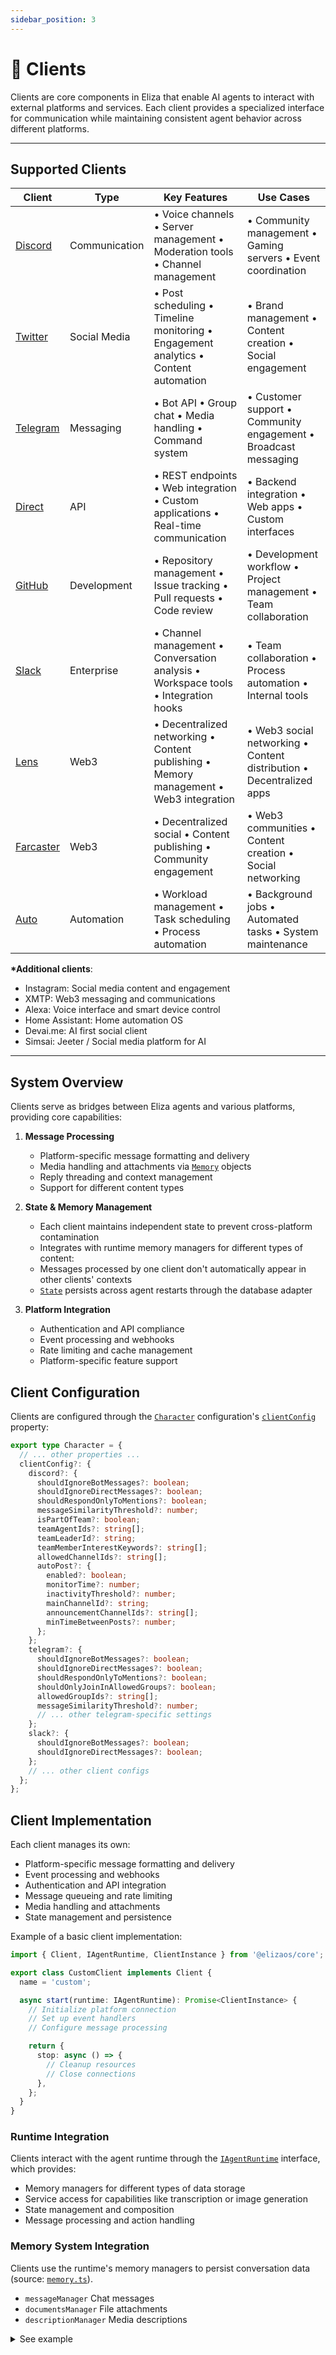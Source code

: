 ```yaml
---
sidebar_position: 3
---
```


# 🔌 Clients

Clients are core components in Eliza that enable AI agents to interact with external platforms and services. Each client provides a specialized interface for communication while maintaining consistent agent behavior across different platforms.

---

## Supported Clients

| Client                                                                             | Type          | Key Features                                                                           | Use Cases                                                            |
| ---------------------------------------------------------------------------------- | ------------- | -------------------------------------------------------------------------------------- | -------------------------------------------------------------------- |
| [Discord](https://github.com/elizaos-plugins/client-discord)                       | Communication | • Voice channels • Server management • Moderation tools • Channel management           | • Community management • Gaming servers • Event coordination         |
| [Twitter](https://github.com/elizaos-plugins/client-twitter)                       | Social Media  | • Post scheduling • Timeline monitoring • Engagement analytics • Content automation    | • Brand management • Content creation • Social engagement            |
| [Telegram](https://github.com/elizaos-plugins/client-telegram)                     | Messaging     | • Bot API • Group chat • Media handling • Command system                               | • Customer support • Community engagement • Broadcast messaging      |
| [Direct](https://github.com/elizaOS/eliza/tree/develop/packages/client-direct/src) | API           | • REST endpoints • Web integration • Custom applications • Real-time communication     | • Backend integration • Web apps • Custom interfaces                 |
| [GitHub](https://github.com/elizaos-plugins/client-github)                         | Development   | • Repository management • Issue tracking • Pull requests • Code review                 | • Development workflow • Project management • Team collaboration     |
| [Slack](https://github.com/elizaos-plugins/client-slack)                           | Enterprise    | • Channel management • Conversation analysis • Workspace tools • Integration hooks     | • Team collaboration • Process automation • Internal tools           |
| [Lens](https://github.com/elizaos-plugins/client-lens)                             | Web3          | • Decentralized networking • Content publishing • Memory management • Web3 integration | • Web3 social networking • Content distribution • Decentralized apps |
| [Farcaster](https://github.com/elizaos-plugins/client-farcaster)                   | Web3          | • Decentralized social • Content publishing • Community engagement                     | • Web3 communities • Content creation • Social networking            |
| [Auto](https://github.com/elizaos-plugins/client-auto)                             | Automation    | • Workload management • Task scheduling • Process automation                           | • Background jobs • Automated tasks • System maintenance             |

**\*Additional clients**:

- Instagram: Social media content and engagement
- XMTP: Web3 messaging and communications
- Alexa: Voice interface and smart device control
- Home Assistant: Home automation OS
- Devai.me: AI first social client
- Simsai: Jeeter / Social media platform for AI

---

## System Overview

Clients serve as bridges between Eliza agents and various platforms, providing core capabilities:

1. **Message Processing**

   - Platform-specific message formatting and delivery
   - Media handling and attachments via [`Memory`](/api/interfaces/Memory) objects
   - Reply threading and context management
   - Support for different content types

2. **State & Memory Management**

   - Each client maintains independent state to prevent cross-platform contamination
   - Integrates with runtime memory managers for different types of content:
   - Messages processed by one client don't automatically appear in other clients' contexts
   - [`State`](/api/interfaces/State) persists across agent restarts through the database adapter

3. **Platform Integration**
   - Authentication and API compliance
   - Event processing and webhooks
   - Rate limiting and cache management
   - Platform-specific feature support

## Client Configuration

Clients are configured through the [`Character`](/api/type-aliases/Character) configuration's [`clientConfig`](/api/type-aliases/Character/#clientconfig) property:

```typescript
export type Character = {
  // ... other properties ...
  clientConfig?: {
    discord?: {
      shouldIgnoreBotMessages?: boolean;
      shouldIgnoreDirectMessages?: boolean;
      shouldRespondOnlyToMentions?: boolean;
      messageSimilarityThreshold?: number;
      isPartOfTeam?: boolean;
      teamAgentIds?: string[];
      teamLeaderId?: string;
      teamMemberInterestKeywords?: string[];
      allowedChannelIds?: string[];
      autoPost?: {
        enabled?: boolean;
        monitorTime?: number;
        inactivityThreshold?: number;
        mainChannelId?: string;
        announcementChannelIds?: string[];
        minTimeBetweenPosts?: number;
      };
    };
    telegram?: {
      shouldIgnoreBotMessages?: boolean;
      shouldIgnoreDirectMessages?: boolean;
      shouldRespondOnlyToMentions?: boolean;
      shouldOnlyJoinInAllowedGroups?: boolean;
      allowedGroupIds?: string[];
      messageSimilarityThreshold?: number;
      // ... other telegram-specific settings
    };
    slack?: {
      shouldIgnoreBotMessages?: boolean;
      shouldIgnoreDirectMessages?: boolean;
    };
    // ... other client configs
  };
};
```

## Client Implementation

Each client manages its own:

- Platform-specific message formatting and delivery
- Event processing and webhooks
- Authentication and API integration
- Message queueing and rate limiting
- Media handling and attachments
- State management and persistence

Example of a basic client implementation:

```typescript
import { Client, IAgentRuntime, ClientInstance } from '@elizaos/core';

export class CustomClient implements Client {
  name = 'custom';

  async start(runtime: IAgentRuntime): Promise<ClientInstance> {
    // Initialize platform connection
    // Set up event handlers
    // Configure message processing

    return {
      stop: async () => {
        // Cleanup resources
        // Close connections
      },
    };
  }
}
```

### Runtime Integration

Clients interact with the agent runtime through the [`IAgentRuntime`](api/interfaces/IAgentRuntime/) interface, which provides:

- Memory managers for different types of data storage
- Service access for capabilities like transcription or image generation
- State management and composition
- Message processing and action handling

### Memory System Integration

Clients use the runtime's memory managers to persist conversation data (source: [`memory.ts`](/api/interfaces/Memory)).

- `messageManager` Chat messages
- `documentsManager` File attachments
- `descriptionManager` Media descriptions

<details>
<summary>See example</summary>
```typescript
// Store a new message
await runtime.messageManager.createMemory({
    id: messageId,
    content: { text: message.content },
    userId: userId,
    roomId: roomId,
    agentId: runtime.agentId
});

// Retrieve recent messages
const recentMessages = await runtime.messageManager.getMemories({
roomId: roomId,
count: 10
});

```
</details>

---

## Direct Client Example

The [Direct client](https://github.com/elizaOS/eliza/tree/develop/packages/client-direct) provides message processing, webhook integration, and a REST API interface for Eliza agents. It's the primary client used for testing and development.


Key features of the Direct client:
- Express.js server for HTTP endpoints
- Agent runtime management
- File upload handling
- Memory system integration
- WebSocket support for real-time communication


### Direct Client API Endpoints

| Endpoint                                | Method | Description                                     | Params                       | Input                                  | Response                                |
|-----------------------------------------|--------|-------------------------------------------------|------------------------------|-----------------------------------------|------------------------------------------|
| `/:agentId/whisper`                     | POST   | Audio transcription (Whisper)                   | `agentId`                     | Audio file                              | Transcription                            |
| `/:agentId/message`                     | POST   | Main message handler                            | `agentId`                     | Text, optional file                     | Agent response                           |
| `/agents/:agentIdOrName/hyperfi/v1`     | POST   | Hyperfi game integration                        | `agentIdOrName`               | Objects, emotes, history                | JSON (`lookAt`, `emote`, `say`, actions) |
| `/:agentId/image`                       | POST   | Image generation                               | `agentId`                     | Generation params                        | Image(s) with captions                   |
| `/fine-tune`                            | POST   | Proxy for BagelDB fine-tuning                  | None                          | Fine-tuning data                         | BagelDB API response                     |
| `/fine-tune/:assetId`                   | GET    | Download fine-tuned assets                     | `assetId`                     | None                                    | File download                            |
| `/:agentId/speak`                       | POST   | Text-to-speech (ElevenLabs)                    | `agentId`                     | Text                                    | Audio stream                             |
| `/:agentId/tts`                         | POST   | Direct text-to-speech                          | `agentId`                     | Text                                    | Audio stream                             |

### Static Routes
| Endpoint                | Method | Description              |
|-------------------------|--------|--------------------------|
| `/media/uploads/`      | GET    | Serves uploaded files    |
| `/media/generated/`    | GET    | Serves generated images  |

### Common Parameters
Most endpoints accept:
- `roomId` (defaults to agent-specific room)
- `userId` (defaults to `"user"`)
- `userName` (for identity management)

---

## FAQ

### What can clients actually do?

Clients handle platform-specific communication (like Discord messages or Twitter posts), manage memories and state, and execute actions like processing media or handling commands. Each client adapts these capabilities to its platform while maintaining consistent agent behavior.

### Can multiple clients be used simultaneously?
Yes, Eliza supports running multiple clients concurrently while maintaining consistent agent behavior across platforms.

### How are client-specific features handled?
Each client implements platform-specific features through its capabilities system, while maintaining a consistent interface for the agent.

### How co clients handle rate limits?
Clients implement platform-specific rate limiting with backoff strategies and queue management.

### How is client state managed?
Clients maintain their own connection state while integrating with the agent's runtime database adapter and memory / state management system.

### How do clients handle messages?

Clients translate platform messages into Eliza's internal format, process any attachments (images, audio, etc.), maintain conversation context, and manage response queuing and rate limits.

### How are messages processed across clients?
Each client processes messages independently in its platform-specific format, while maintaining conversation context through the shared memory system. V2 improves upon this architecture.

### How is state managed between clients?
Each client maintains separate state to prevent cross-contamination, but can access shared agent state through the runtime.


### How do clients integrate with platforms?

Each client implements platform-specific authentication, API compliance, webhook handling, and follows the platform's rules for rate limiting and content formatting.

### How do clients manage memory?

Clients use Eliza's memory system to track conversations, user relationships, and state, enabling context-aware responses and persistent interactions across sessions.
```
